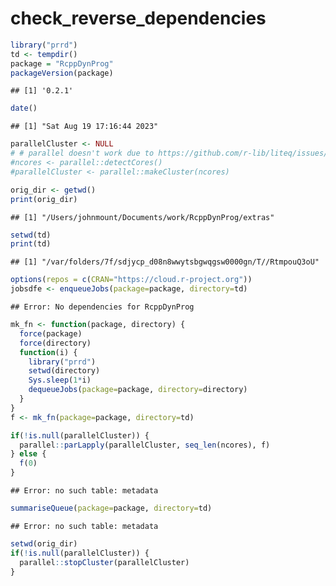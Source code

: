 check_reverse_dependencies
================

``` r
library("prrd")
td <- tempdir()
package = "RcppDynProg"
packageVersion(package)
```

    ## [1] '0.2.1'

``` r
date()
```

    ## [1] "Sat Aug 19 17:16:44 2023"

``` r
parallelCluster <- NULL
# # parallel doesn't work due to https://github.com/r-lib/liteq/issues/22
#ncores <- parallel::detectCores()
#parallelCluster <- parallel::makeCluster(ncores)

orig_dir <- getwd()
print(orig_dir)
```

    ## [1] "/Users/johnmount/Documents/work/RcppDynProg/extras"

``` r
setwd(td)
print(td)
```

    ## [1] "/var/folders/7f/sdjycp_d08n8wwytsbgwqgsw0000gn/T//RtmpouQ3oU"

``` r
options(repos = c(CRAN="https://cloud.r-project.org"))
jobsdfe <- enqueueJobs(package=package, directory=td)
```

    ## Error: No dependencies for RcppDynProg

``` r
mk_fn <- function(package, directory) {
  force(package)
  force(directory)
  function(i) {
    library("prrd")
    setwd(directory)
    Sys.sleep(1*i)
    dequeueJobs(package=package, directory=directory)
  }
}
f <- mk_fn(package=package, directory=td)

if(!is.null(parallelCluster)) {
  parallel::parLapply(parallelCluster, seq_len(ncores), f)
} else {
  f(0)
}
```

    ## Error: no such table: metadata

``` r
summariseQueue(package=package, directory=td)
```

    ## Error: no such table: metadata

``` r
setwd(orig_dir)
if(!is.null(parallelCluster)) {
  parallel::stopCluster(parallelCluster)
}
```
